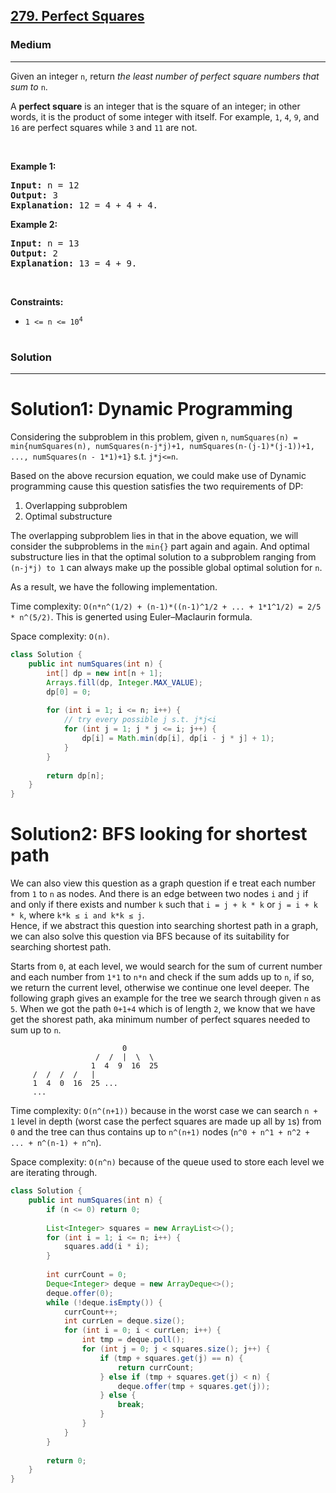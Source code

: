 <h2><a href="https://leetcode.com/problems/perfect-squares/">279. Perfect Squares</a></h2><h3>Medium</h3><hr><div><p>Given an integer <code>n</code>, return <em>the least number of perfect square numbers that sum to</em> <code>n</code>.</p>

<p>A <strong>perfect square</strong> is an integer that is the square of an integer; in other words, it is the product of some integer with itself. For example, <code>1</code>, <code>4</code>, <code>9</code>, and <code>16</code> are perfect squares while <code>3</code> and <code>11</code> are not.</p>

<p>&nbsp;</p>
<p><strong class="example">Example 1:</strong></p>

<pre><strong>Input:</strong> n = 12
<strong>Output:</strong> 3
<strong>Explanation:</strong> 12 = 4 + 4 + 4.
</pre>

<p><strong class="example">Example 2:</strong></p>

<pre><strong>Input:</strong> n = 13
<strong>Output:</strong> 2
<strong>Explanation:</strong> 13 = 4 + 9.
</pre>

<p>&nbsp;</p>
<p><strong>Constraints:</strong></p>

<ul>
	<li><code>1 &lt;= n &lt;= 10<sup>4</sup></code></li>
</ul>
</div>

# <h3>Solution</h3>  <hr>  
#  Solution1: Dynamic Programming

Considering the subproblem in this problem, given `n`, `numSquares(n) = min{numSquares(n), numSquares(n-j*j)+1, numSquares(n-(j-1)*(j-1))+1, ..., numSquares(n - 1*1)+1}` s.t. `j*j<=n`.  

Based on the above recursion equation, we could make use of Dynamic programming cause this question satisfies the two requirements of DP:  
1. Overlapping subproblem   
2. Optimal substructure  

The overlapping subproblem lies in that in the above equation, we will consider the subproblems in the `min{}` part again and again. And optimal substructure lies in that the optimal solution to a subproblem ranging from `(n-j*j) to 1` can always make up the possible global optimal solution for `n`.  

As a result, we have the following implementation.  

Time complexity: `O(n*n^(1/2) + (n-1)*((n-1)^1/2 + ... + 1*1^1/2) = 2/5 * n^(5/2)`. This is generted using Euler–Maclaurin formula.  

Space complexity: `O(n)`.  

```Java
class Solution {
    public int numSquares(int n) {
        int[] dp = new int[n + 1];
        Arrays.fill(dp, Integer.MAX_VALUE);
        dp[0] = 0;
        
        for (int i = 1; i <= n; i++) {
            // try every possible j s.t. j*j<i
            for (int j = 1; j * j <= i; j++) {
                dp[i] = Math.min(dp[i], dp[i - j * j] + 1);
            }
        }
        
        return dp[n];
    }
}
```

# Solution2: BFS looking for shortest path

We can also view this question as a graph question if e treat each number from `1` to `n` as nodes. And there is an edge between two nodes `i` and `j` if and only if there exists and number `k` such that `i = j + k * k` or `j = i + k * k`, where `k*k ≤ i and k*k ≤ j`.  
Hence, if we abstract this question into searching shortest path in a graph, we can also solve this question via BFS because of its suitability for searching shortest path.  

Starts from `0`, at each level, we would search for the sum of current number and each number from `1*1` to `n*n` and check if the sum adds up to `n`, if so, we return the current level, otherwise we continue one level deeper. The following graph gives an example for the tree we search through given `n` as `5`. When we got the path `0+1+4` which is of length `2`, we know that we have get the shorest path, aka minimum number of perfect squares needed to sum up to `n`.  

```
                         0
                   /  /  |  \  \
                  1  4  9  16  25
     /  /  /  /   |
     1  4  0  16  25 ...
     ...              
```

Time complexity: `O(n^(n+1))` because in the worst case we can search `n + 1` level in depth (worst case the perfect squares are made up all by `1`s) from `0` and the tree can thus contains up to `n^(n+1)` nodes (`n^0 + n^1 + n^2 + ... + n^(n-1) + n^n`). 

Space complexity: `O(n^n)` because of the queue used to store each level we are iterating through.  

```Java
class Solution {
    public int numSquares(int n) {
        if (n <= 0) return 0;
        
        List<Integer> squares = new ArrayList<>();
        for (int i = 1; i <= n; i++) {
            squares.add(i * i);
        }
        
        int currCount = 0;
        Deque<Integer> deque = new ArrayDeque<>();
        deque.offer(0);
        while (!deque.isEmpty()) {
            currCount++;
            int currLen = deque.size();
            for (int i = 0; i < currLen; i++) {
                int tmp = deque.poll();
                for (int j = 0; j < squares.size(); j++) {
                    if (tmp + squares.get(j) == n) {
                        return currCount;
                    } else if (tmp + squares.get(j) < n) {
                        deque.offer(tmp + squares.get(j));
                    } else {
                        break;
                    }
                }
            }
        }
        
        return 0;
    }
}
```
